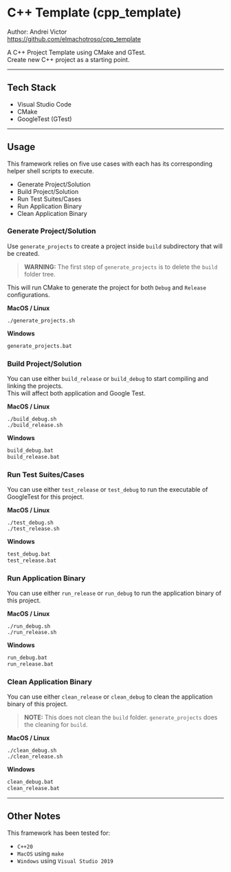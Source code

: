 # C++ Template (cpp_template)

Author: Andrei Victor  
https://github.com/elmachotroso/cpp_template

A C++ Project Template using CMake and GTest.  
Create new C++ project as a starting point.
___  
## Tech Stack
* Visual Studio Code
* CMake
* GoogleTest (GTest)
___
## Usage
This framework relies on five use cases with each has its corresponding helper shell scripts to execute.
* Generate Project/Solution
* Build Project/Solution
* Run Test Suites/Cases
* Run Application Binary
* Clean Application Binary
  
### Generate Project/Solution
Use `generate_projects` to create a project inside `build` subdirectory that will be created.

>**WARNING:** The first step of `generate_projects` is to delete the `build` folder tree.

This will run CMake to generate the project for both `Debug` and `Release` configurations.

**MacOS / Linux**
```/bin/bash
./generate_projects.sh
```

**Windows**
```cmd
generate_projects.bat
```

### Build Project/Solution
You can use either `build_release` or `build_debug` to start compiling and linking the projects.  
This will affect both application and Google Test.

**MacOS / Linux**
```/bin/bash
./build_debug.sh
./build_release.sh
```

**Windows**
```cmd
build_debug.bat
build_release.bat
```

### Run Test Suites/Cases
You can use either `test_release` or `test_debug` to run the executable of GoogleTest for this project.

**MacOS / Linux**
```/bin/bash
./test_debug.sh
./test_release.sh
```

**Windows**
```cmd
test_debug.bat
test_release.bat
```

### Run Application Binary
You can use either `run_release` or `run_debug` to run the application binary of this project.

**MacOS / Linux**
```/bin/bash
./run_debug.sh
./run_release.sh
```

**Windows**
```cmd
run_debug.bat
run_release.bat
```

### Clean Application Binary
You can use either `clean_release` or `clean_debug` to clean the application binary of this project.
>**NOTE:** This does not clean the `build` folder. `generate_projects` does the cleaning for `build`.

**MacOS / Linux**
```/bin/bash
./clean_debug.sh
./clean_release.sh
```

**Windows**
```cmd
clean_debug.bat
clean_release.bat
```
___
## Other Notes
This framework has been tested for:
* `C++20`
* `MacOS` using `make`
* `Windows` using `Visual Studio 2019`